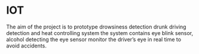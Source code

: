 # IOT
The aim of the project is to prototype drowsiness detection drunk driving detection and heat  controlling system the system contains eye blink sensor, alcohol detecting  the  eye sensor  monitor the driver’s eye in real time to avoid accidents. 
